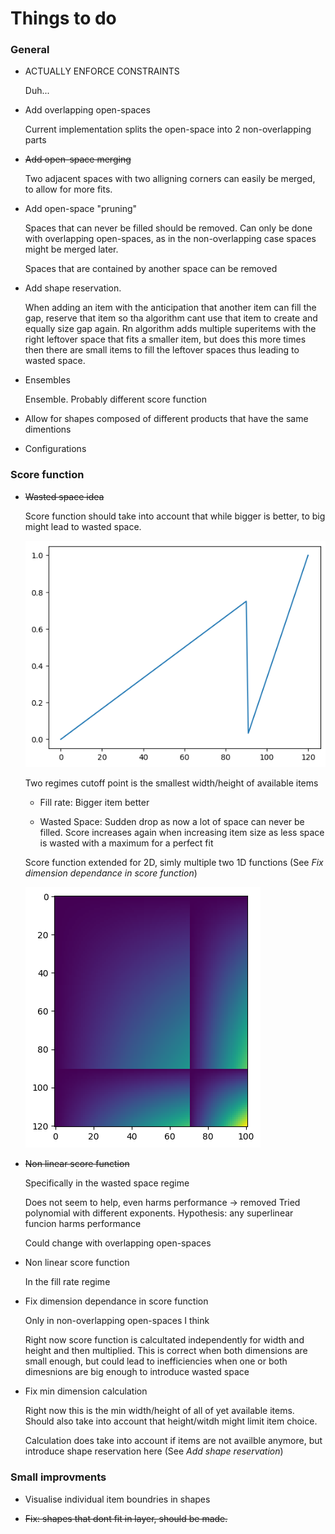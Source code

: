 # Things to do

### General

- ACTUALLY ENFORCE CONSTRAINTS

    Duh...

- Add overlapping open-spaces

    Current implementation splits the open-space into 2 non-overlapping parts

- ~~Add open-space merging~~

    Two adjacent spaces with two alligning corners can easily be merged, to allow for more fits.
    

- Add open-space "pruning" 

    Spaces that can never be filled should be removed. Can only be done with overlapping open-spaces, as in the non-overlapping case spaces might be merged later.

    Spaces that are contained by another space can be removed

- Add shape reservation.

    When adding an item with the anticipation that another item can fill the gap, reserve that item so tha algorithm cant use that item to create and equally size gap again. Rn algorithm adds multiple superitems with the right leftover space that fits a smaller item, but does this more times then there are small items to fill the leftover spaces thus leading to wasted space.


- Ensembles

    Ensemble. Probably different score function


- Allow for shapes composed of different products that have the same dimentions

- Configurations




### Score function

- ~~Wasted space idea~~

    Score function should take into account that while bigger is better, to big might lead to wasted space.

    ![1D score function](/images/ScoreFunction1D.png "1D score function")

    Two regimes cutoff point is the smallest width/height of available items
    - Fill rate:
        Bigger item better

    - Wasted Space:
        Sudden drop as now a lot of space can never be filled. Score increases again when increasing item size as less space is wasted with a maximum for a perfect fit

    Score function extended for 2D, simly multiple two 1D functions (See *Fix dimension dependance in score function*)

    ![2D score function](/images/ScoreFunction2D.png "2D score function")


- ~~Non linear score function~~

    Specifically in the wasted space regime

    Does not seem to help, even harms performance -> removed
    Tried polynomial with different exponents.
    Hypothesis: any superlinear funcion harms performance

    Could change with overlapping open-spaces


- Non linear score function

    In the fill rate regime


- Fix dimension dependance in score function

    Only in non-overlapping open-spaces I think

    Right now score function is calcultated independently for width and height and then multiplied. This is correct when both dimensions are small enough, but could lead to inefficiencies when one or both dimesnions are big enough to introduce wasted space

- Fix min dimension calculation

    Right now this is the min width/height of all of yet available items. Should also take into account that height/witdh might limit item choice.

    Calculation does take into account if items are not availble anymore, but introduce shape reservation here (See *Add shape reservation*)



### Small improvments


- Visualise individual item boundries in shapes

- ~~Fix: shapes that dont fit in layer, should be made.~~


